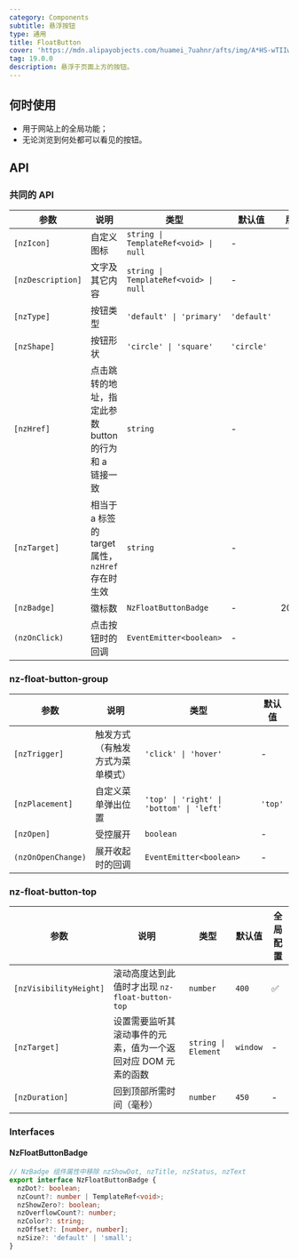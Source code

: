 ```yaml
---
category: Components
subtitle: 悬浮按钮
type: 通用
title: FloatButton
cover: 'https://mdn.alipayobjects.com/huamei_7uahnr/afts/img/A*HS-wTIIwu0kAAAAAAAAAAAAADrJ8AQ/original'
tag: 19.0.0
description: 悬浮于页面上方的按钮。
---
```


## 何时使用

- 用于网站上的全局功能；
- 无论浏览到何处都可以看见的按钮。

## API

### 共同的 API

| 参数              | 说明                                                  | 类型                                  | 默认值      | 版本   |
| ----------------- | ----------------------------------------------------- | ------------------------------------- | ----------- | ------ |
| `[nzIcon]`        | 自定义图标                                            | `string \| TemplateRef<void> \| null` | -           |
| `[nzDescription]` | 文字及其它内容                                        | `string \| TemplateRef<void> \| null` | -           |
| `[nzType]`        | 按钮类型                                              | `'default' \| 'primary'`              | `'default'` |
| `[nzShape]`       | 按钮形状                                              | `'circle' \| 'square'`                | `'circle'`  |
| `[nzHref]`        | 点击跳转的地址，指定此参数 button 的行为和 a 链接一致 | `string`                              | -           |
| `[nzTarget]`      | 相当于 a 标签的 target 属性，`nzHref` 存在时生效      | `string`                              | -           |
| `[nzBadge]`       | 徽标数                                                | `NzFloatButtonBadge`                  | -           | 20.4.0 |
| `(nzOnClick)`     | 点击按钮时的回调                                      | `EventEmitter<boolean>`               | -           |

### nz-float-button-group

| 参数               | 说明                             | 类型                                     | 默认值  |
| ------------------ | -------------------------------- | ---------------------------------------- | ------- |
| `[nzTrigger]`      | 触发方式（有触发方式为菜单模式） | `'click' \| 'hover'`                     | -       |
| `[nzPlacement]`    | 自定义菜单弹出位置               | `'top' \| 'right' \| 'bottom' \| 'left'` | `'top'` |
| `[nzOpen]`         | 受控展开                         | `boolean`                                | -       |
| `(nzOnOpenChange)` | 展开收起时的回调                 | `EventEmitter<boolean>`                  | -       |

### nz-float-button-top

| 参数                   | 说明                                                          | 类型                | 默认值   | 全局配置 |
| ---------------------- | ------------------------------------------------------------- | ------------------- | -------- | -------- |
| `[nzVisibilityHeight]` | 滚动高度达到此值时才出现 `nz-float-button-top`                | `number`            | `400`    | ✅       |
| `[nzTarget]`           | 设置需要监听其滚动事件的元素，值为一个返回对应 DOM 元素的函数 | `string \| Element` | `window` | -        |
| `[nzDuration]`         | 回到顶部所需时间（毫秒）                                      | `number`            | `450`    | -        |

### Interfaces

#### NzFloatButtonBadge

```ts
// NzBadge 组件属性中移除 nzShowDot, nzTitle, nzStatus, nzText
export interface NzFloatButtonBadge {
  nzDot?: boolean;
  nzCount?: number | TemplateRef<void>;
  nzShowZero?: boolean;
  nzOverflowCount?: number;
  nzColor?: string;
  nzOffset?: [number, number];
  nzSize?: 'default' | 'small';
}
```
